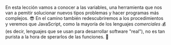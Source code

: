 En esta lección vamos a conocer a las variables, una herramienta que nos van a pemitir solucionar nuevos tipos problemas y hacer programas más complejos. :sunglasses: En el camino también redescubriremos a los procedimientos y veremos que JavaScript, como la mayoría de los lenguajes _comerciales_ :moneybag: (es decir, lenguajes que se usan para desarrollar software "real"), no es tan purista a la hora de sperarlos de las funciones. :thinking: